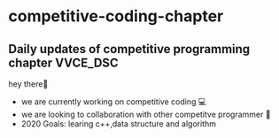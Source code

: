  
 # competitive-coding-chapter 
## Daily updates of competitive programming chapter VVCE_DSC

hey there👋
- we are currently working on competitive coding 💻
- we are looking to collaboration with other competitve programmer 🙋‍ 
- 2020 Goals: learing c++,data structure and algorithm 

